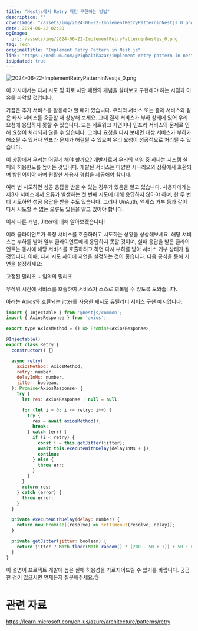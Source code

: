 ```yaml
---
title: "Nestjs에서 Retry 패턴 구현하는 방법"
description: ""
coverImage: "/assets/img/2024-06-22-ImplementRetryPatterninNestjs_0.png"
date: 2024-06-22 02:20
ogImage: 
  url: /assets/img/2024-06-22-ImplementRetryPatterninNestjs_0.png
tag: Tech
originalTitle: "Implement Retry Pattern in Nest.js"
link: "https://medium.com/@zigbalthazar/implement-retry-pattern-in-nest-js-2ad505324960"
isUpdated: true
---
```





![2024-06-22-ImplementRetryPatterninNestjs_0.png](/assets/img/2024-06-22-ImplementRetryPatterninNestjs_0.png)

이 기사에서는 다시 시도 및 회로 차단 패턴의 개념을 살펴보고 구현해야 하는 시점과 이유를 파악할 것입니다.

가끔은 추가 서비스를 활용해야 할 때가 있습니다. 우리의 서비스 또는 결제 서비스와 같은 타사 서비스를 호출할 때 상상해 보세요. 그때 결제 서비스가 부하 상태에 있어 우리 요청에 응답하지 못할 수 있습니다. 또는 네트워크 지연이나 인프라 서비스의 문제로 인해 요청이 처리되지 않을 수 있습니다. 그러나 요청을 다시 보내면 대상 서비스가 부하가 해소될 수 있거나 인프라 문제가 해결될 수 있으며 우리 요청이 성공적으로 처리될 수 있습니다.

이 상황에서 우리는 어떻게 해야 할까요?
개발자로서 우리의 책임 중 하나는 시스템 실패의 허용한도를 높이는 것입니다. 개발된 서비스는 다양한 시나리오와 상황에서 호환되며 방탄이어야 하며 원활한 사용자 경험을 제공해야 합니다.

<div class="content-ad"></div>

여러 번 시도하면 성공 응답을 받을 수 있는 경우가 있음을 알고 있습니다. 사용자에게는 제3자 서비스에서 오류가 발생하는 첫 번째 시도에 대해 응답하지 않아야 하며, 한 두 번 더 시도하면 성공 응답을 받을 수도 있습니다. 그러나 UnAuth, 액세스 거부 등과 같이 다시 시도할 수 없는 오류도 있음을 알고 있어야 합니다.

이제 다른 개념, Jitter에 대해 알아보겠습니다!

여러 클라이언트가 특정 서비스를 호출하려고 시도하는 상황을 상상해보세요. 해당 서비스는 부하를 받아 일부 클라이언트에게 응답하지 못할 것이며, 실패 응답을 받은 클라이언트는 동시에 해당 서비스를 호출하려고 하면 다시 부하를 받아 서비스 거부 상태가 될 것입니다. 이때, 다시 시도 사이에 지연을 설정하는 것이 좋습니다. 다음 공식을 통해 지연을 설정하세요:

고정된 밀리초 + 임의의 밀리초

<div class="content-ad"></div>

무작위 시간에 서비스를 호출하여 서비스가 스스로 회복될 수 있도록 도와줍니다.

아래는 Axios와 호환되는 jitter를 사용한 재시도 유틸리티 서비스 구현 예시입니다:

```js
import { Injectable } from '@nestjs/common';
import { AxiosResponse } from 'axios';

export type AxiosMethod = () => Promise<AxiosResponse>;

@Injectable()
export class Retry {
  constructor() {}

  async retry(
    axiosMethod: AxiosMethod,
    retry: number,
    delayInMs: number,
    jitter: boolean,
  ): Promise<AxiosResponse> {
    try {
      let res: AxiosResponse | null = null;

      for (let i = 0; i <= retry; i++) {
        try {
          res = await axiosMethod();
          break;
        } catch (err) {
          if (i < retry) {
            const j = this.getJitter(jitter);
            await this.executeWithDelay(delayInMs + j);
            continue
          } else {
            throw err;
          }
        }
      }
      return res;
    } catch (error) {
      throw error;
    }
  }

  private executeWithDelay(delay: number) {
    return new Promise((resolve) => setTimeout(resolve, delay));
  }

  private getJitter(jitter: boolean) {
    return jitter ? Math.floor(Math.random() * (200 - 50 + 1)) + 50 : 0;
  }
}
```

이 설명이 프로젝트 개발에 높은 실패 허용성을 가로지어드릴 수 있기를 바랍니다. 궁금한 점이 있으시면 언제든지 질문해주세요.👌

<div class="content-ad"></div>

# 관련 자료

https://learn.microsoft.com/en-us/azure/architecture/patterns/retry